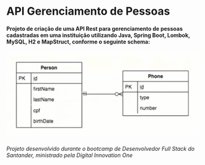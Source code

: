 # API Gerenciamento de Pessoas

#### Projeto de criação de uma API Rest para gerenciamento de pessoas cadastradas em uma instituição utilizando Java, Spring Boot, Lombok, MySQL, H2 e MapStruct, conforme o seguinte schema:

![alt text](https://github.com/rbonela/people_management_API/blob/main/Schema.png)

###### Projeto desenvolvido durante o bootcamp de Desenvolvedor Full Stack do Santander, ministrado pela Digital Innovation One
